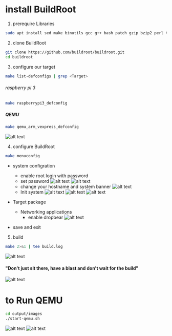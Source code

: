 # install BuildRoot

1. prerequire Libraries
```sh 
sudo apt install sed make binutils gcc g++ bash patch gzip bzip2 perl tar cpio python unzip rsync wget libncurses-dev
```

2. clone BuildRoot

```sh
git clone https://github.com/buildroot/buildroot.git
cd buildroot
```

3. configure our target

```sh 
make list-defconfigs | grep <Target>
```
###### raspberry pi 3 
```sh
make raspberrypi3_defconfig
```
##### QEMU
```sh
make qemu_arm_vexpress_defconfig
```
![alt text](image.png)

4. configure BuildRoot
```sh 
make menuconfig
```
- system configration 
    - enable root login with password 
    - set password 
    ![alt text](image-6.png)
    ![alt text](image-1.png)
    - change your hostname and system banner
    ![alt text](image-7.png)
    - Init system
    ![alt text](image-4.png)
    ![alt text](image-3.png)
    ![alt text](image-2.png)

- Target package 
    - Networking applications
        - enable dropbear 
        ![alt text](image-5.png)
    
- save and exit 

5. build 
```sh 
make 2>&1 | tee build.log
```
![alt text](image-8.png)

#### "Don't just sit there, have a blast and don't wait for the build" 
![alt text](image-9.png)

# to Run QEMU 
```sh 
cd output/images
./start-qemu.sh 
```

![alt text](image-10.png)
![alt text](image-11.png)